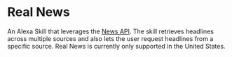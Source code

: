 # Real News

An Alexa Skill that leverages the [News API](http://newsapi.org). The skill retrieves headlines across multiple sources and also lets the user request headlines from a specific source. Real News is currently only supported in the United States.
